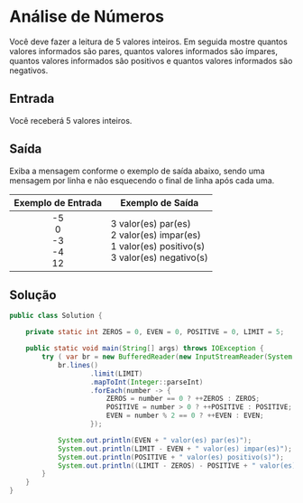 # Análise de Números

Você deve fazer a leitura de 5 valores inteiros. Em seguida
mostre quantos valores informados são pares, quantos valores
informados são ímpares, quantos valores informados são positivos
e quantos valores informados são negativos.

## Entrada

Você receberá 5 valores inteiros.

## Saída

Exiba a mensagem conforme o exemplo de saída abaixo, sendo uma
mensagem por linha e não esquecendo o final de linha após cada
uma.

|      Exemplo de Entrada       | Exemplo de Saída                                                                                      |
| :---------------------------: | ----------------------------------------------------------------------------------------------------- |
| -5</br>0</br>-3</br>-4</br>12 | 3 valor(es) par(es)</br>2 valor(es) impar(es)</br>1 valor(es) positivo(s)</br>3 valor(es) negativo(s) |

## Solução

```java
public class Solution {

    private static int ZEROS = 0, EVEN = 0, POSITIVE = 0, LIMIT = 5;

    public static void main(String[] args) throws IOException {
        try ( var br = new BufferedReader(new InputStreamReader(System.in))) {
            br.lines()
                    .limit(LIMIT)
                    .mapToInt(Integer::parseInt)
                    .forEach(number -> {
                        ZEROS = number == 0 ? ++ZEROS : ZEROS;
                        POSITIVE = number > 0 ? ++POSITIVE : POSITIVE;
                        EVEN = number % 2 == 0 ? ++EVEN : EVEN;
                    });

            System.out.println(EVEN + " valor(es) par(es)");
            System.out.println(LIMIT - EVEN + " valor(es) impar(es)");
            System.out.println(POSITIVE + " valor(es) positivo(s)");
            System.out.println((LIMIT - ZEROS) - POSITIVE + " valor(es) negativo(s)");
        }
    }
}
```
